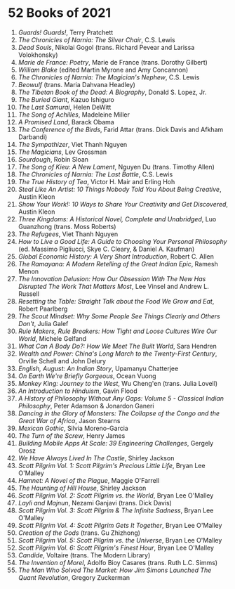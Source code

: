 # 52 Books of 2021

1. *Guards! Guards!*, Terry Pratchett
2. *The Chronicles of Narnia: The Silver Chair*, C.S. Lewis
3. *Dead Souls*, Nikolai Gogol (trans. Richard Pevear and Larissa Volokhonsky)
4. *Marie de France: Poetry*, Marie de France (trans. Dorothy Gilbert)
5. *William Blake* (edited Martin Myrone and Amy Concannon)
6. *The Chronicles of Narnia: The Magician's Nephew*, C.S. Lewis
7. *Beowulf* (trans. Maria Dahvana Headley)
8. *The Tibetan Book of the Dead: A Biography*, Donald S. Lopez, Jr.
9. *The Buried Giant*, Kazuo Ishiguro
10. *The Last Samurai*, Helen DeWitt
11. *The Song of Achilles*, Madeleine Miller
12. *A Promised Land*, Barack Obama
13. *The Conference of the Birds*, Farid Attar (trans. Dick Davis and Afkham Darbandi)
14. *The Sympathizer*, Viet Thanh Nguyen
15. *The Magicians*, Lev Grossman
16. *Sourdough*, Robin Sloan
17. *The Song of Kieu: A New Lament*, Nguyen Du (trans. Timothy Allen)
18. *The Chronicles of Narnia: The Last Battle*, C.S. Lewis
19. *The True History of Tea*, Victor H. Mair and Erling Hoh
20. *Steal Like An Artist: 10 Things Nobody Told You About Being Creative*, Austin Kleon
21. *Show Your Work!: 10 Ways to Share Your Creativity and Get Discovered*, Austin Kleon
22. *Three Kingdoms: A Historical Novel, Complete and Unabridged*, Luo Guanzhong (trans. Moss Roberts)
23. *The Refugees*, Viet Thanh Nguyen
24. *How to Live a Good Life: A Guide to Choosing Your Personal Philosophy* (ed. Massimo Pigliucci, Skye C. Cleary, & Daniel A. Kaufman)
25. *Global Economic History: A Very Short Introduction*, Robert C. Allen
26. *The Ramayana: A Modern Retelling of the Great Indian Epic*, Ramesh Menon
27. *The Innovation Delusion: How Our Obsession With The New Has Disrupted The Work That Matters Most*, Lee Vinsel and Andrew L. Russell
28. *Resetting the Table: Straight Talk about the Food We Grow and Eat*, Robert Paarlberg
29. *The Scout Mindset: Why Some People See Things Clearly and Others Don't*, Julia Galef
30. *Rule Makers, Rule Breakers: How Tight and Loose Cultures Wire Our World*, Michele Gelfand
31. *What Can A Body Do?: How We Meet The Built World*, Sara Hendren
32. *Wealth and Power: China's Long March to the Twenty-First Century*, Orville Schell and John Delury
33. *English, August: An Indian Story*, Upamanyu Chatterjee
34. *On Earth We're Briefly Gorgeous*, Ocean Vuong
35. *Monkey King: Journey to the West*, Wu Cheng'en (trans. Julia Lovell)
36. *An Introduction to Hinduism*, Gavin Flood
37. *A History of Philosophy Without Any Gaps: Volume 5 - Classical Indian Philosophy*, Peter Adamson & Jonardon Ganeri
38. *Dancing in the Glory of Monsters: The Collapse of the Congo and the Great War of Africa*, Jason Stearns
39. *Mexican Gothic*, Silvia Moreno-Garcia
40. *The Turn of the Screw*, Henry James
41. *Building Mobile Apps At Scale: 39 Engineering Challenges*, Gergely Orosz
42. *We Have Always Lived In The Castle*, Shirley Jackson
43. *Scott Pilgrim Vol. 1: Scott Pilgrim's Precious Little Life*, Bryan Lee O'Malley
44. *Hamnet: A Novel of the Plague*, Maggie O'Farrell
45. *The Haunting of Hill House*, Shirley Jackson
46. *Scott Pilgrim Vol. 2: Scott Pilgrim vs. the World*, Bryan Lee O'Malley
47. *Layli and Majnun*, Nezami Ganjavi (trans. Dick Davis)
48. *Scott Pilgrim Vol. 3: Scott Pilgrim & The Infinite Sadness*, Bryan Lee O'Malley
49. *Scott Pilgrim Vol. 4: Scott Pilgrim Gets It Together*, Bryan Lee O'Malley
51. *Creation of the Gods* (trans. Gu Zhizhong)
52. *Scott Pilgrim Vol. 5: Scott Pilgrim vs. the Universe*, Bryan Lee O'Malley
53. *Scott Pilgrim Vol. 6: Scott Pilgrim's Finest Hour*, Bryan Lee O'Malley
54. *Candide*, Voltaire (trans. The Modern Library)
55. *The Invention of Morel*, Adolfo Bioy Casares (trans. Ruth L.C. Simms)
56. *The Man Who Solved The Market: How Jim Simons Launched The Quant Revolution*, Gregory Zuckerman
